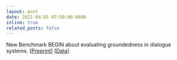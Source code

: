 ```yaml
---
layout: post
date: 2021-04-01 07:59:00-0400
inline: true
related_posts: false
---
```


New Benchmark BEGIN about evaluating groundedness in dialogue systems. [[Preprint](https://arxiv.org/pdf/2105.00071.pdf)] [[Data](https://github.com/google/BEGIN-dataset)]
